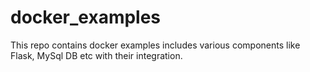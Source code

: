 # docker_examples
This repo contains docker examples includes various components like Flask, MySql DB etc with their integration.
